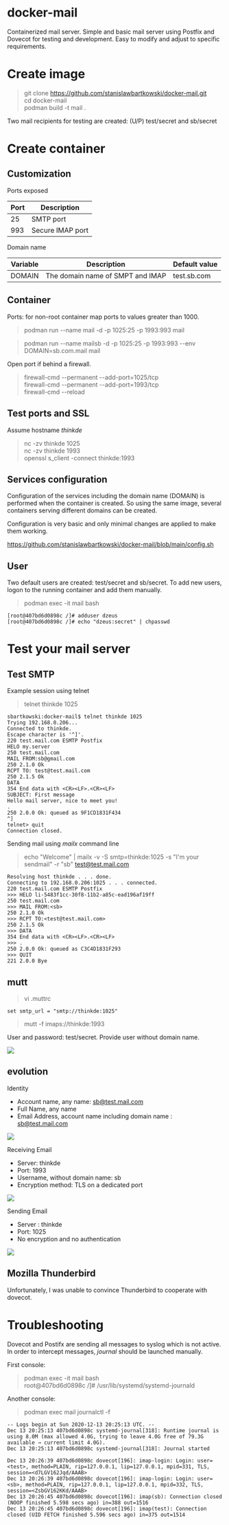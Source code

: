 # docker-mail

Containerized mail server. Simple and basic mail server using Postfix and Dovecot for testing and development. Easy to modify and adjust to specific requirements.

# Create image

> git clone https://github.com/stanislawbartkowski/docker-mail.git<br>
> cd docker-mail<br>
> podman build -t mail .<br>

Two mail recipients for testing are created: (U/P) test/secret and sb/secret

# Create container

## Customization 

Ports exposed

| Port | Description |
| ---  | ----- |
| 25 | SMTP port
| 993 | Secure IMAP port

Domain name

| Variable | Description | Default value |
| ---- | --- | --- |
| DOMAIN | The domain name of SMPT and IMAP | test.sb.com

## Container

Ports: for non-root container map ports to values greater than 1000.

> podman run --name mail -d -p 1025:25  -p 1993:993 mail<br>

> podman run --name mailsb -d -p 1025:25 -p 1993:993 --env DOMAIN=sb.com.mail mail<br>

Open port if behind a firewall.

> firewall-cmd --permanent --add-port=1025/tcp<br>
> firewall-cmd --permanent --add-port=1993/tcp<br>
> firewall-cmd --reload<br>

## Test ports and SSL

Assume hostname *thinkde*

> nc -zv thinkde 1025<br>
> nc -zv thinkde 1993<br>
> openssl s_client -connect thinkde:1993<br>

## Services configuration

Configuration of the services including the domain name (DOMAIN) is performed when the container is created. So using the same image, several containers serving different domains can be created.

Configuration is very basic and only minimal changes are applied to make them working.

https://github.com/stanislawbartkowski/docker-mail/blob/main/config.sh

## User

Two default users are created: test/secret and sb/secret. To add new users, logon to the running container and add them manually.

> podman exec -it mail bash
```
[root@407bd6d0898c /]# adduser dzeus
[root@407bd6d0898c /]# echo "dzeus:secret" | chpasswd
```

# Test your mail server

## Test SMTP

Example session using telnet

> telnet thinkde 1025<br>

```
sbartkowski:docker-mail$ telnet thinkde 1025
Trying 192.168.0.206...
Connected to thinkde.
Escape character is '^]'.
220 test.mail.com ESMTP Postfix
HELO my.server
250 test.mail.com
MAIL FROM:sb@gmail.com
250 2.1.0 Ok
RCPT TO: test@test.mail.com
250 2.1.5 Ok
DATA
354 End data with <CR><LF>.<CR><LF>
SUBJECT: First message
Hello mail server, nice to meet you!
.
250 2.0.0 Ok: queued as 9F1CD1831F434
^]
telnet> quit
Connection closed.

```

Sending mail using *mailx* command line<br>

>  echo "Welcome" | mailx -v  -S smtp=thinkde:1025 -s "I'm your sendmail"  -r "sb"  test@test.mail.com 
```
Resolving host thinkde . . . done.
Connecting to 192.168.0.206:1025 . . . connected.
220 test.mail.com ESMTP Postfix
>>> HELO li-5483f1cc-30f8-11b2-a85c-ead196af19ff
250 test.mail.com
>>> MAIL FROM:<sb>
250 2.1.0 Ok
>>> RCPT TO:<test@test.mail.com>
250 2.1.5 Ok
>>> DATA
354 End data with <CR><LF>.<CR><LF>
>>> .
250 2.0.0 Ok: queued as C3C4D1831F293
>>> QUIT
221 2.0.0 Bye
```

## mutt

> vi .muttrc<br>
```
set smtp_url = "smtp://thinkde:1025"
```
> mutt -f imaps://thinkde:1993<br>

User and password: test/secret. Provide user without domain name.<br>

![](https://github.com/stanislawbartkowski/docker-mail/blob/main/images/Zrzut%20ekranu%20z%202020-12-13%2021-38-10.png)

## evolution

Identity<br>

* Account name, any name: sb@test.mail.com
* Full Name, any name 
* Email Address, account name including domain name : sb@test.mail.com

![](https://github.com/stanislawbartkowski/docker-mail/blob/main/images/Zrzut%20ekranu%20z%202020-12-13%2022-12-21.png)

Receiving Email<br>

* Server: thinkde
* Port: 1993
* Username, without domain name: sb
* Encryption method: TLS on a dedicated port

![](https://github.com/stanislawbartkowski/docker-mail/blob/main/images/Zrzut%20ekranu%20z%202020-12-13%2021-59-15.png)

Sending Email

* Server : thinkde
* Port: 1025
* No encryption and no authentication

![](https://github.com/stanislawbartkowski/docker-mail/blob/main/images/Zrzut%20ekranu%20z%202020-12-13%2022-16-41.png)

## Mozilla Thunderbird

Unfortunately, I was unable to convince Thunderbird to cooperate with dovecot.

# Troubleshooting

Dovecot and Postifx are sending all messages to syslog which is not active. In order to intercept messages, *journal* should be launched manually.

First console:<br>
> podman exec -it mail bash<br>
> root@407bd6d0898c /]# /usr/lib/systemd/systemd-journald<br>

Another console:<br>
> podman exec mail journalctl -f
```
-- Logs begin at Sun 2020-12-13 20:25:13 UTC. --
Dec 13 20:25:13 407bd6d0898c systemd-journal[318]: Runtime journal is using 8.0M (max allowed 4.0G, trying to leave 4.0G free of 79.3G available → current limit 4.0G).
Dec 13 20:25:13 407bd6d0898c systemd-journal[318]: Journal started

Dec 13 20:26:39 407bd6d0898c dovecot[196]: imap-login: Login: user=<test>, method=PLAIN, rip=127.0.0.1, lip=127.0.0.1, mpid=331, TLS, session=<d7LGV162Jqd/AAAB>
Dec 13 20:26:39 407bd6d0898c dovecot[196]: imap-login: Login: user=<sb>, method=PLAIN, rip=127.0.0.1, lip=127.0.0.1, mpid=332, TLS, session=<ZsbGV162KKd/AAAB>
Dec 13 20:26:45 407bd6d0898c dovecot[196]: imap(sb): Connection closed (NOOP finished 5.598 secs ago) in=388 out=1516
Dec 13 20:26:45 407bd6d0898c dovecot[196]: imap(test): Connection closed (UID FETCH finished 5.596 secs ago) in=375 out=1514

```


